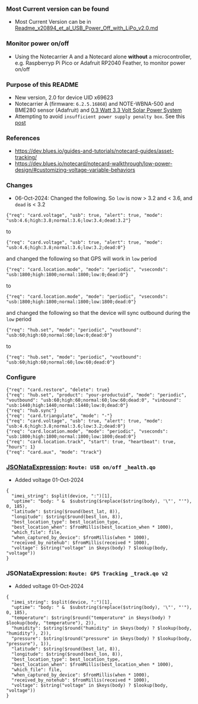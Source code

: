 ### Most Current version can be found
* Most Current Version can be in [Readme_x20894_et_al_USB_Power_Off_with_LiPo_v2.0.md](Readme_x20894_et_al_USB_Power_Off_with_LiPo_v2.0.md)
### Monitor power on/off
* Using the Notecarrier A and a Notecard alone __without__ a microcontroller,
e.g. Raspberryp Pi Pico or Adafruit RP2040 Feather,  to monitor power on/off

### Purpose of this README
* New version, 2.0 for device UID x69623
* Notecarrier A (firmware: `6.2.5.16868`) and NOTE-WBNA-500 and BME280 sensor (Adafruit) and [0.3 Watt 3.3 Volt Solar Power System](https://voltaicsystems.com/Solar-System-Lithium-Ion-Capacitor)
* Attempting to avoid `insufficient power supply penalty box`. See this [post](https://discuss.blues.com/t/restarted-because-insufficient-battery-current-available-for-power-on-360-min-safety-delay-completed/2349)

### References
* https://dev.blues.io/guides-and-tutorials/notecard-guides/asset-tracking/
* https://dev.blues.io/notecard/notecard-walkthrough/low-power-design/#customizing-voltage-variable-behaviors

### Changes
* 06-Oct-2024: Changed the following. So `low` is now > 3.2 and < 3.6, and `dead` is < 3.2
```
{"req": "card.voltage", "usb": true, "alert": true, "mode": "usb:4.6;high:3.8;normal:3.6;low:3.4;dead:3.2"}
```
to
```
{"req": "card.voltage", "usb": true, "alert": true, "mode": "usb:4.6;high:3.8;normal:3.6;low:3.2;dead:0"}
```
and changed the following so that GPS will work in `low` period
```
{"req": "card.location.mode", "mode": "periodic", "vseconds": "usb:1800;high:1800;normal:1800;low:0;dead:0"}
```
to
```
{"req": "card.location.mode", "mode": "periodic", "vseconds": "usb:1800;high:1800;normal:1800;low:1800;dead:0"}
```
and changed the following so that the device will sync outbound during the `low` period
```
{"req": "hub.set", "mode": "periodic", "voutbound": "usb:60;high:60;normal:60;low:0;dead:0"}
```
to
```
{"req": "hub.set", "mode": "periodic", "voutbound": "usb:60;high:60;normal:60;low:60;dead:0"}
```

### Configure
```
{"req": "card.restore", "delete": true}
{"req": "hub.set", "product": "your-productuid", "mode": "periodic", "voutbound": "usb:60;high:60;normal:60;low:60;dead:0", "vinbound": "usb:1440;high:1440;normal:1440;low:0;dead:0"}
{"req": "hub.sync"}
{"req": "card.triangulate", "mode": "-"}
{"req": "card.voltage", "usb": true, "alert": true, "mode": "usb:4.6;high:3.8;normal:3.6;low:3.2;dead:0"}
{"req": "card.location.mode", "mode": "periodic", "vseconds": "usb:1800;high:1800;normal:1800;low:1800;dead:0"}
{"req": "card.location.track", "start": true, "heartbeat": true, "hours": 1}
{"req": "card.aux", "mode": "track"}
```


### [JSONataExpression](https://try.jsonata.org/): `Route: USB on/off _health.qo` 
* Added voltage 01-Oct-2024

```
{
  "imei_string": $split(device, ":")[1],
  "uptime": "body: " &  $substring($replace($string(body), '\"', "'"), 0, 185),
  "latitude": $string($round(best_lat, 8)),
  "longitude": $string($round(best_lon, 8)),
  "best_location_type": best_location_type,
  "best_location_when": $fromMillis(best_location_when * 1000),
  "which_file": file,
  "when_captured_by_device": $fromMillis(when * 1000),
  "received_by_notehub": $fromMillis(received * 1000),
  "voltage": $string("voltage" in $keys(body) ? $lookup(body, "voltage"))
}
```

### JSONataExpression: `Route: GPS Tracking _track.qo v2`
* Added voltage 01-Oct-2024

```
{
  "imei_string": $split(device, ":")[1],
  "uptime": "body: " &  $substring($replace($string(body), '\"', "'"), 0, 185),
  "temperature": $string($round("temperature" in $keys(body) ? $lookup(body, "temperature"), 2)),
  "humidity": $string($round("humidity" in $keys(body) ? $lookup(body, "humidity"), 2)),
  "pressure": $string($round("pressure" in $keys(body) ? $lookup(body, "pressure"), 1)),
  "latitude": $string($round(best_lat, 8)),
  "longitude": $string($round(best_lon, 8)),
  "best_location_type": best_location_type,
  "best_location_when": $fromMillis(best_location_when * 1000),
  "which_file": file,
  "when_captured_by_device": $fromMillis(when * 1000),
  "received_by_notehub": $fromMillis(received * 1000),
  "voltage": $string("voltage" in $keys(body) ? $lookup(body, "voltage"))
}
```

<!--
# vim: ai et ts=4 sts=4 sw=4 nu
-->
